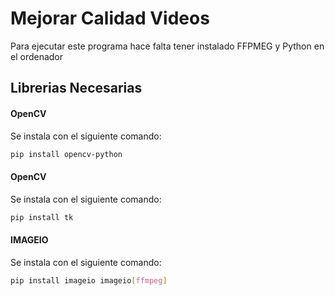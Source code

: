# Mejorar Calidad Videos
Para ejecutar este programa hace falta tener instalado FFPMEG y Python en el ordenador

## Librerias Necesarias

#### OpenCV
Se instala con el siguiente comando:
```bash
pip install opencv-python
```
#### OpenCV
Se instala con el siguiente comando:
```bash
pip install tk
```
#### IMAGEIO
Se instala con el siguiente comando:
```bash
pip install imageio imageio[ffmpeg]
```
